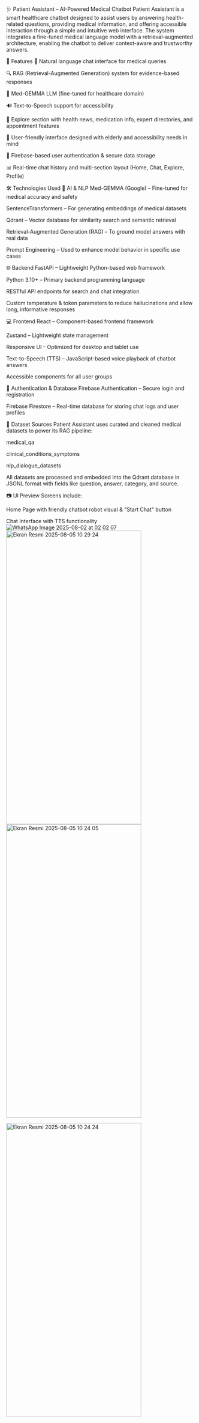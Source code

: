 🩺 Patient Assistant – AI-Powered Medical Chatbot
Patient Assistant is a smart healthcare chatbot designed to assist users by answering health-related questions, providing medical information, and offering accessible interaction through a simple and intuitive web interface. The system integrates a fine-tuned medical language model with a retrieval-augmented architecture, enabling the chatbot to deliver context-aware and trustworthy answers.

🚀 Features
💬 Natural language chat interface for medical queries

🔍 RAG (Retrieval-Augmented Generation) system for evidence-based responses

🧠 Med-GEMMA LLM (fine-tuned for healthcare domain)

🔊 Text-to-Speech support for accessibility

📰 Explore section with health news, medication info, expert directories, and appointment features

🧓 User-friendly interface designed with elderly and accessibility needs in mind

🔐 Firebase-based user authentication & secure data storage

📊 Real-time chat history and multi-section layout (Home, Chat, Explore, Profile)

🛠️ Technologies Used
🧠 AI & NLP
Med-GEMMA (Google) – Fine-tuned for medical accuracy and safety

SentenceTransformers – For generating embeddings of medical datasets

Qdrant – Vector database for similarity search and semantic retrieval

Retrieval-Augmented Generation (RAG) – To ground model answers with real data

Prompt Engineering – Used to enhance model behavior in specific use cases

🌐 Backend
FastAPI – Lightweight Python-based web framework

Python 3.10+ – Primary backend programming language

RESTful API endpoints for search and chat integration

Custom temperature & token parameters to reduce hallucinations and allow long, informative responses

💻 Frontend
React – Component-based frontend framework

Zustand – Lightweight state management

Responsive UI – Optimized for desktop and tablet use

Text-to-Speech (TTS) – JavaScript-based voice playback of chatbot answers

Accessible components for all user groups

🔐 Authentication & Database
Firebase Authentication – Secure login and registration

Firebase Firestore – Real-time database for storing chat logs and user profiles

📁 Dataset Sources
Patient Assistant uses curated and cleaned medical datasets to power its RAG pipeline:

medical_qa

clinical_conditions_symptoms

nlp_dialogue_datasets

All datasets are processed and embedded into the Qdrant database in JSONL format with fields like question, answer, category, and source.

📷 UI Preview
Screens include:

Home Page with friendly chatbot robot visual & "Start Chat" button

Chat Interface with TTS functionality
![WhatsApp Image 2025-08-02 at 02 02 07](https://github.com/user-attachments/assets/e87d8685-98ee-4ed7-97fb-d922d469976b)
<img width="360" height="782" alt="Ekran Resmi 2025-08-05 10 29 24" src="https://github.com/user-attachments/assets/3625f078-0d59-4f35-aefe-2f3158a66458" />
<img width="360" height="782" alt="Ekran Resmi 2025-08-05 10 24 05" src="https://github.com/user-attachments/assets/01ccaf2e-88ae-41fd-9fbc-90813f1b7d83" />

<img width="360" height="782" alt="Ekran Resmi 2025-08-05 10 24 24" src="https://github.com/user-attachments/assets/3e3baa9a-5657-45f0-8636-a94d0680b996" />





